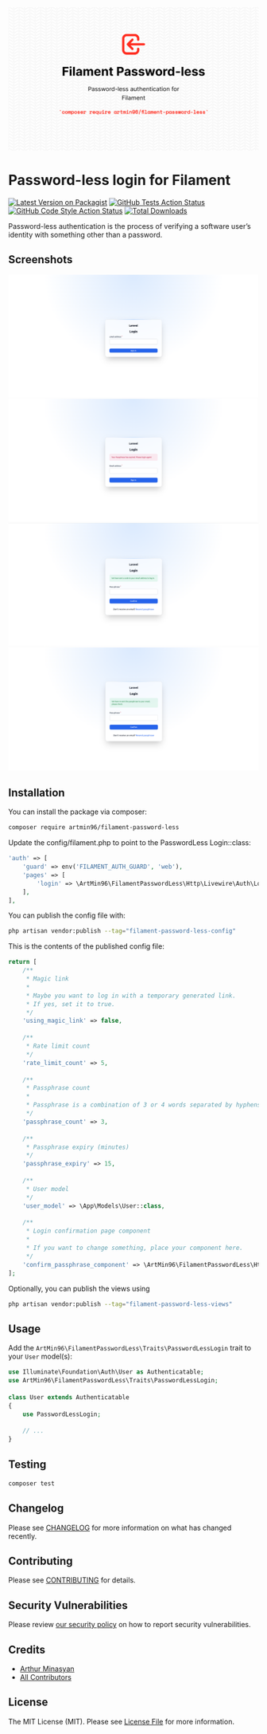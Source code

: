 ![Filament Password-less cover art](./art/filament-password-less.png)

# Password-less login for Filament

[![Latest Version on Packagist](https://img.shields.io/packagist/v/artmin96/filament-password-less.svg?style=flat-square)](https://packagist.org/packages/artmin96/filament-password-less)
[![GitHub Tests Action Status](https://img.shields.io/github/workflow/status/artmin96/filament-password-less/run-tests?label=tests)](https://github.com/artmin96/filament-password-less/actions?query=workflow%3Arun-tests+branch%3Amain)
[![GitHub Code Style Action Status](https://img.shields.io/github/workflow/status/artmin96/filament-password-less/Check%20&%20fix%20styling?label=code%20style)](https://github.com/artmin96/filament-password-less/actions?query=workflow%3A"Check+%26+fix+styling"+branch%3Amain)
[![Total Downloads](https://img.shields.io/packagist/dt/artmin96/filament-password-less.svg?style=flat-square)](https://packagist.org/packages/artmin96/filament-password-less)

Password-less authentication is the process of verifying a software user’s identity with something other than a password.

## Screenshots

![Screenshot of Login](./art/login.png)
![Screenshot of Passphrase expired](./art/passphrase-expired.png)
![Screenshot of Passphrase sent](./art/confirm-passphrase-sent.png)
![Screenshot of Passphrase re-sent](./art/confirm-passphrase-re-sent.png)

## Installation

You can install the package via composer:

```bash
composer require artmin96/filament-password-less
```

Update the config/filament.php to point to the PasswordLess Login::class:

```php
'auth' => [
    'guard' => env('FILAMENT_AUTH_GUARD', 'web'),
    'pages' => [
        'login' => \ArtMin96\FilamentPasswordLess\Http\Livewire\Auth\Login::class,
    ],
],
```

You can publish the config file with:

```bash
php artisan vendor:publish --tag="filament-password-less-config"
```

This is the contents of the published config file:

```php
return [
    /**
     * Magic link
     *
     * Maybe you want to log in with a temporary generated link.
     * If yes, set it to true.
     */
    'using_magic_link' => false,

    /**
     * Rate limit count
     */
    'rate_limit_count' => 5,

    /**
     * Passphrase count
     *
     * Passphrase is a combination of 3 or 4 words separated by hyphens.
     */
    'passphrase_count' => 3,

    /**
     * Passphrase expiry (minutes)
     */
    'passphrase_expiry' => 15,

    /**
     * User model
     */
    'user_model' => \App\Models\User::class,

    /**
     * Login confirmation page component
     *
     * If you want to change something, place your component here.
     */
    'confirm_passphrase_component' => \ArtMin96\FilamentPasswordLess\Http\Livewire\Auth\Confirm::class,
];
```

Optionally, you can publish the views using

```bash
php artisan vendor:publish --tag="filament-password-less-views"
```

## Usage

Add the `ArtMin96\FilamentPasswordLess\Traits\PasswordLessLogin` trait to your `User` model(s):

```php
use Illuminate\Foundation\Auth\User as Authenticatable;
use ArtMin96\FilamentPasswordLess\Traits\PasswordLessLogin;

class User extends Authenticatable
{
    use PasswordLessLogin;

    // ...
}
```

## Testing

```bash
composer test
```

## Changelog

Please see [CHANGELOG](CHANGELOG.md) for more information on what has changed recently.

## Contributing

Please see [CONTRIBUTING](https://github.com/ArtMin96/.github/blob/main/CONTRIBUTING.md) for details.

## Security Vulnerabilities

Please review [our security policy](../../security/policy) on how to report security vulnerabilities.

## Credits

- [Arthur Minasyan](https://github.com/ArtMin96)
- [All Contributors](../../contributors)

## License

The MIT License (MIT). Please see [License File](LICENSE.md) for more information.
